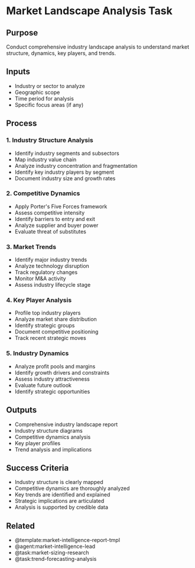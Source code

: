 
# Market Landscape Analysis Task

## Purpose
Conduct comprehensive industry landscape analysis to understand market structure, dynamics, key players, and trends.

## Inputs
- Industry or sector to analyze
- Geographic scope
- Time period for analysis
- Specific focus areas (if any)

## Process

### 1. Industry Structure Analysis
- Identify industry segments and subsectors
- Map industry value chain
- Analyze industry concentration and fragmentation
- Identify key industry players by segment
- Document industry size and growth rates

### 2. Competitive Dynamics
- Apply Porter's Five Forces framework
- Assess competitive intensity
- Identify barriers to entry and exit
- Analyze supplier and buyer power
- Evaluate threat of substitutes

### 3. Market Trends
- Identify major industry trends
- Analyze technology disruption
- Track regulatory changes
- Monitor M&A activity
- Assess industry lifecycle stage

### 4. Key Player Analysis
- Profile top industry players
- Analyze market share distribution
- Identify strategic groups
- Document competitive positioning
- Track recent strategic moves

### 5. Industry Dynamics
- Analyze profit pools and margins
- Identify growth drivers and constraints
- Assess industry attractiveness
- Evaluate future outlook
- Identify strategic opportunities

## Outputs
- Comprehensive industry landscape report
- Industry structure diagrams
- Competitive dynamics analysis
- Key player profiles
- Trend analysis and implications

## Success Criteria
- Industry structure is clearly mapped
- Competitive dynamics are thoroughly analyzed
- Key trends are identified and explained
- Strategic implications are articulated
- Analysis is supported by credible data

## Related
- @template:market-intelligence-report-tmpl
- @agent:market-intelligence-lead
- @task:market-sizing-research
- @task:trend-forecasting-analysis

